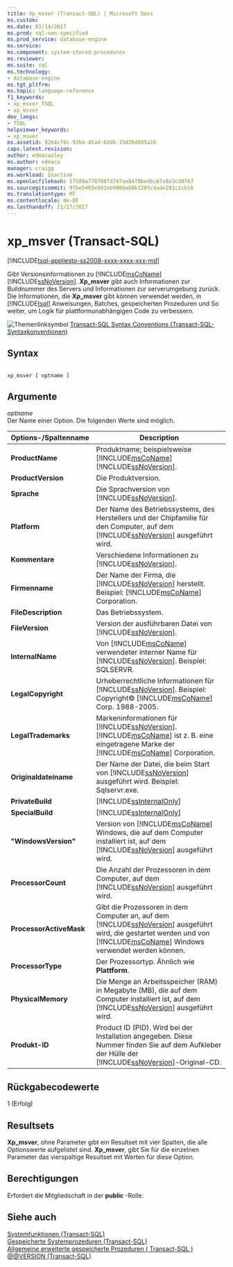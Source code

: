 ```yaml
---
title: Xp_msver (Transact-SQL) | Microsoft Docs
ms.custom: 
ms.date: 03/14/2017
ms.prod: sql-non-specified
ms.prod_service: database-engine
ms.service: 
ms.component: system-stored-procedures
ms.reviewer: 
ms.suite: sql
ms.technology:
- database-engine
ms.tgt_pltfrm: 
ms.topic: language-reference
f1_keywords:
- xp_msver_TSQL
- xp_msver
dev_langs:
- TSQL
helpviewer_keywords:
- xp_msver
ms.assetid: 9264cf8c-92ba-45ad-b2d6-15d26d805a16
caps.latest.revision: 
author: edmacauley
ms.author: edmaca
manager: craigg
ms.workload: Inactive
ms.openlocfilehash: 57509a7787087d747ae84f0bed6c67e8e3cd0f67
ms.sourcegitcommit: 9fbe5403e902eb996bab0b1285cdade281c1cb16
ms.translationtype: MT
ms.contentlocale: de-DE
ms.lasthandoff: 11/27/2017
---
```

# <a name="xpmsver-transact-sql"></a>xp_msver (Transact-SQL)
[!INCLUDE[tsql-appliesto-ss2008-xxxx-xxxx-xxx-md](../../includes/tsql-appliesto-ss2008-xxxx-xxxx-xxx-md.md)]

  Gibt Versionsinformationen zu [!INCLUDE[msCoName](../../includes/msconame-md.md)] [!INCLUDE[ssNoVersion](../../includes/ssnoversion-md.md)]. **Xp_msver** gibt auch Informationen zur Buildnummer des Servers und Informationen zur serverumgebung zurück. Die Informationen, die **Xp_msver** gibt können verwendet werden, in [!INCLUDE[tsql](../../includes/tsql-md.md)] Anweisungen, Batches, gespeicherten Prozeduren und So weiter, um Logik für plattformunabhängigen Code zu verbessern.  
  
 ![Themenlinksymbol](../../database-engine/configure-windows/media/topic-link.gif "Topic link icon") [Transact-SQL Syntax Conventions (Transact-SQL-Syntaxkonventionen)](../../t-sql/language-elements/transact-sql-syntax-conventions-transact-sql.md)  
  
## <a name="syntax"></a>Syntax  
  
```  
  
xp_msver [ optname ]  
```  
  
## <a name="arguments"></a>Argumente  
 *optname*  
 Der Name einer Option. Die folgenden Werte sind möglich.  
  
|Options-/Spaltenname|Description|  
|-------------------------|-----------------|  
|**ProductName**|Produktname; beispielsweise [!INCLUDE[msCoName](../../includes/msconame-md.md)] [!INCLUDE[ssNoVersion](../../includes/ssnoversion-md.md)].|  
|**ProductVersion**|Die Produktversion.|  
|**Sprache**|Die Sprachversion von [!INCLUDE[ssNoVersion](../../includes/ssnoversion-md.md)].|  
|**Platform**|Der Name des Betriebssystems, des Herstellers und der Chipfamilie für den Computer, auf dem [!INCLUDE[ssNoVersion](../../includes/ssnoversion-md.md)] ausgeführt wird.|  
|**Kommentare**|Verschiedene Informationen zu [!INCLUDE[ssNoVersion](../../includes/ssnoversion-md.md)].|  
|**Firmenname**|Der Name der Firma, die [!INCLUDE[ssNoVersion](../../includes/ssnoversion-md.md)] herstellt. Beispiel: [!INCLUDE[msCoName](../../includes/msconame-md.md)] Corporation.|  
|**FileDescription**|Das Betriebssystem.|  
|**FileVersion**|Version der ausführbaren Datei von [!INCLUDE[ssNoVersion](../../includes/ssnoversion-md.md)].|  
|**InternalName**|Von [!INCLUDE[msCoName](../../includes/msconame-md.md)] verwendeter interner Name für [!INCLUDE[ssNoVersion](../../includes/ssnoversion-md.md)]. Beispiel: SQLSERVR.|  
|**LegalCopyright**|Urheberrechtliche Informationen für [!INCLUDE[ssNoVersion](../../includes/ssnoversion-md.md)]. Beispiel: Copyright© [!INCLUDE[msCoName](../../includes/msconame-md.md)] Corp. 1988-2005.|  
|**LegalTrademarks**|Markeninformationen für [!INCLUDE[ssNoVersion](../../includes/ssnoversion-md.md)]. [!INCLUDE[msCoName](../../includes/msconame-md.md)] ist z. B. eine eingetragene Marke der [!INCLUDE[msCoName](../../includes/msconame-md.md)] Corporation.|  
|**Originaldateiname**|Der Name der Datei, die beim Start von [!INCLUDE[ssNoVersion](../../includes/ssnoversion-md.md)] ausgeführt wird. Beispiel: Sqlservr.exe.|  
|**PrivateBuild**|[!INCLUDE[ssInternalOnly](../../includes/ssinternalonly-md.md)]|  
|**SpecialBuild**|[!INCLUDE[ssInternalOnly](../../includes/ssinternalonly-md.md)]|  
|**"WindowsVersion"**|Version von [!INCLUDE[msCoName](../../includes/msconame-md.md)] Windows, die auf dem Computer installiert ist, auf dem [!INCLUDE[ssNoVersion](../../includes/ssnoversion-md.md)] ausgeführt wird.|  
|**ProcessorCount**|Die Anzahl der Prozessoren in dem Computer, auf dem [!INCLUDE[ssNoVersion](../../includes/ssnoversion-md.md)] ausgeführt wird.|  
|**ProcessorActiveMask**|Gibt die Prozessoren in dem Computer an, auf dem [!INCLUDE[ssNoVersion](../../includes/ssnoversion-md.md)] ausgeführt wird, die gestartet werden und von [!INCLUDE[msCoName](../../includes/msconame-md.md)] Windows verwendet werden können.|  
|**ProcessorType**|Der Prozessortyp. Ähnlich wie **Plattform**.|  
|**PhysicalMemory**|Die Menge an Arbeitsspeicher (RAM) in Megabyte (MB), die auf dem Computer installiert ist, auf dem [!INCLUDE[ssNoVersion](../../includes/ssnoversion-md.md)] ausgeführt wird.|  
|**Produkt-ID**|Product ID (PID). Wird bei der Installation angegeben. Diese Nummer finden Sie auf dem Aufkleber der Hülle der [!INCLUDE[ssNoVersion](../../includes/ssnoversion-md.md)]-Original-CD.|  
  
## <a name="return-code-values"></a>Rückgabecodewerte  
 1 (Erfolg)  
  
## <a name="result-sets"></a>Resultsets  
 **Xp_msver**, ohne Parameter gibt ein Resultset mit vier Spalten, die alle Optionswerte aufgelistet sind. **Xp_msver**, gibt Sie für die einzelnen Parameter das vierspaltige Resultset mit Werten für diese Option.  
  
## <a name="permissions"></a>Berechtigungen  
 Erfordert die Mitgliedschaft in der **public** -Rolle.  
  
## <a name="see-also"></a>Siehe auch  
 [Systemfunktionen &#40;Transact-SQL&#41;](../../relational-databases/system-functions/system-functions-for-transact-sql.md)   
 [Gespeicherte Systemprozeduren &#40;Transact-SQL&#41;](../../relational-databases/system-stored-procedures/system-stored-procedures-transact-sql.md)   
 [Allgemeine erweiterte gespeicherte Prozeduren &#40; Transact-SQL &#41;](../../relational-databases/system-stored-procedures/general-extended-stored-procedures-transact-sql.md)   
 [@@VERSION &#40;Transact-SQL&#41;](../../t-sql/functions/version-transact-sql-configuration-functions.md)  
  
  
